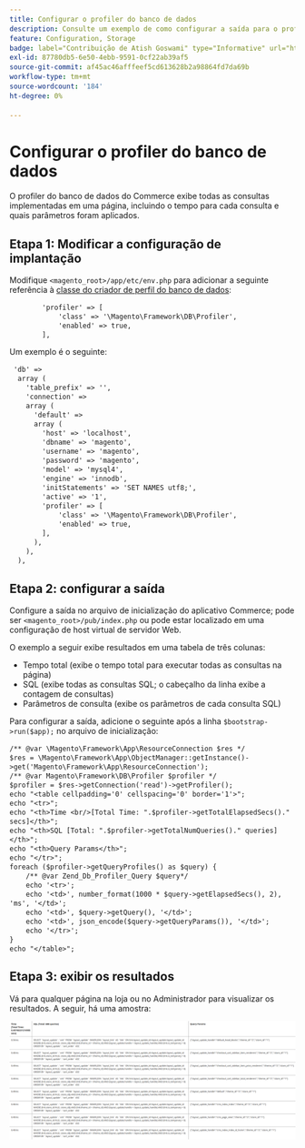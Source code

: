 ```yaml
---
title: Configurar o profiler do banco de dados
description: Consulte um exemplo de como configurar a saída para o profiler do banco de dados.
feature: Configuration, Storage
badge: label="Contribuição de Atish Goswami" type="Informative" url="https://github.com/atishgoswami" tooltip="Atish Goswami"
exl-id: 87780db5-6e50-4ebb-9591-0cf22ab39af5
source-git-commit: af45ac46afffeef5cd613628b2a98864fd7da69b
workflow-type: tm+mt
source-wordcount: '184'
ht-degree: 0%

---
```


# Configurar o profiler do banco de dados

O profiler do banco de dados do Commerce exibe todas as consultas implementadas em uma página, incluindo o tempo para cada consulta e quais parâmetros foram aplicados.

## Etapa 1: Modificar a configuração de implantação

Modifique `<magento_root>/app/etc/env.php` para adicionar a seguinte referência à [classe do criador de perfil do banco de dados](https://github.com/magento/magento2/tree/2.4/lib/internal/Magento/Framework/DB/Profiler.php):

```php?start_inline=1
        'profiler' => [
            'class' => '\Magento\Framework\DB\Profiler',
            'enabled' => true,
        ],
```

Um exemplo é o seguinte:

```php?start_inline=1
 'db' =>
  array (
    'table_prefix' => '',
    'connection' =>
    array (
      'default' =>
      array (
        'host' => 'localhost',
        'dbname' => 'magento',
        'username' => 'magento',
        'password' => 'magento',
        'model' => 'mysql4',
        'engine' => 'innodb',
        'initStatements' => 'SET NAMES utf8;',
        'active' => '1',
        'profiler' => [
            'class' => '\Magento\Framework\DB\Profiler',
            'enabled' => true,
        ],
      ),
    ),
  ),
```

## Etapa 2: configurar a saída

Configure a saída no arquivo de inicialização do aplicativo Commerce; pode ser `<magento_root>/pub/index.php` ou pode estar localizado em uma configuração de host virtual de servidor Web.

O exemplo a seguir exibe resultados em uma tabela de três colunas:

- Tempo total (exibe o tempo total para executar todas as consultas na página)
- SQL (exibe todas as consultas SQL; o cabeçalho da linha exibe a contagem de consultas)
- Parâmetros de consulta (exibe os parâmetros de cada consulta SQL)

Para configurar a saída, adicione o seguinte após a linha `$bootstrap->run($app);` no arquivo de inicialização:

```php?start_inline=1
/** @var \Magento\Framework\App\ResourceConnection $res */
$res = \Magento\Framework\App\ObjectManager::getInstance()->get('Magento\Framework\App\ResourceConnection');
/** @var Magento\Framework\DB\Profiler $profiler */
$profiler = $res->getConnection('read')->getProfiler();
echo "<table cellpadding='0' cellspacing='0' border='1'>";
echo "<tr>";
echo "<th>Time <br/>[Total Time: ".$profiler->getTotalElapsedSecs()." secs]</th>";
echo "<th>SQL [Total: ".$profiler->getTotalNumQueries()." queries]</th>";
echo "<th>Query Params</th>";
echo "</tr>";
foreach ($profiler->getQueryProfiles() as $query) {
    /** @var Zend_Db_Profiler_Query $query*/
    echo '<tr>';
    echo '<td>', number_format(1000 * $query->getElapsedSecs(), 2), 'ms', '</td>';
    echo '<td>', $query->getQuery(), '</td>';
    echo '<td>', json_encode($query->getQueryParams()), '</td>';
    echo '</tr>';
}
echo "</table>";
```

## Etapa 3: exibir os resultados

Vá para qualquer página na loja ou no Administrador para visualizar os resultados. A seguir, há uma amostra:

![Resultados do criador de perfil do banco de dados de exemplo](../../assets/configuration/db-profiler-results.png)
